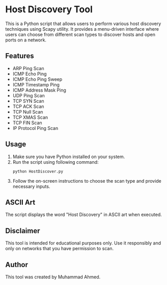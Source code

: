 # Host Discovery Tool

This is a Python script that allows users to perform various host discovery techniques using Scapy utility. It provides a menu-driven interface where users can choose from different scan types to discover hosts and open ports on a network.

## Features

- ARP Ping Scan
- ICMP Echo Ping
- ICMP Echo Ping Sweep
- ICMP Timestamp Ping
- ICMP Address Mask Ping
- UDP Ping Scan
- TCP SYN Scan
- TCP ACK Scan
- TCP Null Scan
- TCP XMAS Scan
- TCP FIN Scan
- IP Protocol Ping Scan

## Usage

1. Make sure you have Python installed on your system.
2. Run the script using following command:
   ```
   python HostDiscover.py
   ```
4. Follow the on-screen instructions to choose the scan type and provide necessary inputs.

## ASCII Art

The script displays the word "Host Discovery" in ASCII art when executed.

## Disclaimer

This tool is intended for educational purposes only. Use it responsibly and only on networks that you have permission to scan.

## Author

This tool was created by Muhammad Ahmed.
